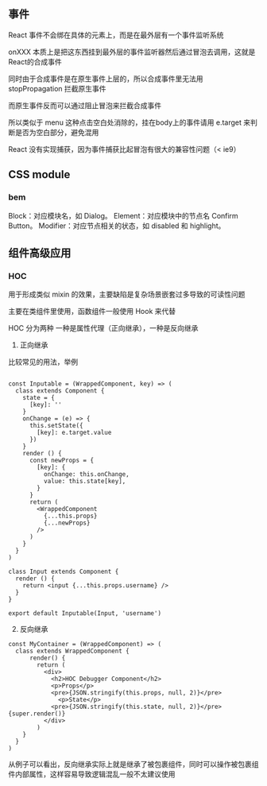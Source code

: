 ## 事件

React 事件不会绑在具体的元素上，而是在最外层有一个事件监听系统

onXXX 本质上是把这东西挂到最外层的事件监听器然后通过冒泡去调用，这就是React的合成事件

同时由于合成事件是在原生事件上层的，所以合成事件里无法用 stopPropagation 拦截原生事件

而原生事件反而可以通过阻止冒泡来拦截合成事件

所以类似于 menu 这种点击空白处消除的，挂在body上的事件请用 e.target 来判断是否为空白部分，避免混用

React 没有实现捕获，因为事件捕获比起冒泡有很大的兼容性问题（< ie9） 


## CSS module


### bem

Block：对应模块名，如 Dialog。 
Element：对应模块中的节点名 Confirm Button。 
Modifier：对应节点相关的状态，如 disabled 和 highlight。

## 组件高级应用

### HOC

用于形成类似 mixin 的效果，主要缺陷是复杂场景嵌套过多导致的可读性问题

主要在类组件里使用，函数组件一般使用 Hook 来代替

HOC 分为两种 一种是属性代理（正向继承），一种是反向继承

1. 正向继承

比较常见的用法，举例

```

const Inputable = (WrappedComponent, key) => (
  class extends Component {
    state = {
      [key]: ''
    }
    onChange = (e) => {
      this.setState({
        [key]: e.target.value
      })
    }
    render () {
      const newProps = {
        [key]: {
          onChange: this.onChange,
          value: this.state[key],
        }
      }
      return (
        <WrappedComponent
          {...this.props}
          {...newProps}
        />
      )
    }
  } 
)

class Input extends Component {
  render () {
    return <input {...this.props.username} />
  }
}

export default Inputable(Input, 'username')
```

2. 反向继承

```
const MyContainer = (WrappedComponent) => (
  class extends WrappedComponent {
      render() {
        return (
          <div>
            <h2>HOC Debugger Component</h2>
            <p>Props</p>
            <pre>{JSON.stringify(this.props, null, 2)}</pre>
              <p>State</p>
            <pre>{JSON.stringify(this.state, null, 2)}</pre> {super.render()}
          </div> 
        )
    }
  }
)
```

从例子可以看出，反向继承实际上就是继承了被包裹组件，同时可以操作被包裹组件内部属性，这样容易导致逻辑混乱一般不太建议使用

